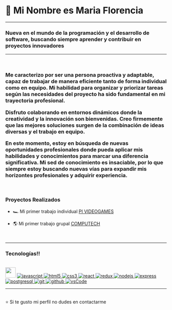 <h1> 👋 Mi Nombre es Maria Florencia</h1>
<hr>
<div>
<h3>Nueva en el mundo de la programación y el desarrollo de software, buscando siempre aprender y contribuir en proyectos innovadores</h3>
</div>
<hr>
<div>
 <br>
 <h3>
Me caracterizo por ser una persona proactiva y adaptable, capaz de trabajar de manera eficiente tanto de forma individual como en equipo. Mi habilidad para organizar y priorizar tareas según las necesidades del proyecto ha sido fundamental en mi trayectoria profesional.

Disfruto colaborando en entornos dinámicos donde la creatividad y la innovación son bienvenidas. Creo firmemente que las mejores soluciones surgen de la combinación de ideas diversas y el trabajo en equipo.

En este momento, estoy en búsqueda de nuevas oportunidades profesionales donde pueda aplicar mis habilidades y conocimientos para marcar una diferencia significativa. Mi sed de conocimiento es insaciable, por lo que siempre estoy buscando nuevas vías para expandir mis horizontes profesionales y adquirir experiencia.</h3>
 <br>

 <h3>Proyectos Realizados</h3>
 
 - 🏎 Mi primer trabajo individual [PI VIDEOGAMES](https://github.com/MariaFlorenciaGala/PI-Videogames)
 
 - 🌎 Mi primer trabajo grupal [COMPUTECH](https://github.com/MariaFlorenciaGala/CompuTech)
  <br>
  <hr>
  <h3>Tecnologías!!</h3> 
  
  <br>
  
  <img src="https://media2.giphy.com/media/QssGEmpkyEOhBCb7e1/giphy.gif?cid=ecf05e47a0n3gi1bfqntqmob8g9aid1oyj2wr3ds3mg700bl&rid=giphy.gif" width="32px"> 
  <a href="https://developer.mozilla.org/es/docs/Web/JavaScript" target="_blank"> 
    <img src="https://img.shields.io/badge/Javascript-F7DF1E.svg?style=for-the-badge&logo=javascript&logoColor=black"
      alt="javascript"/> 
  </a>
  <a href="https://www.w3.org/html/" target="_blank"> 
    <img src="https://img.shields.io/badge/HTML5-E34F26.svg?style=for-the-badge&logo=html5&logoColor=white"
      alt="html5"/> 
  </a>
  <a href="https://www.w3schools.com/css/" target="_blank">
    <img src="https://img.shields.io/badge/CSS3-1572B6.svg?style=for-the-badge&logo=css3&logoColor=white"
      alt="css3"/>
  </a>
  <a href="https://reactjs.org/" target="_blank"> 
    <img src="https://img.shields.io/badge/React-61DAFB.svg?style=for-the-badge&logo=react&logoColor=black"
      alt="react"/> 
  </a>
  <a href="https://redux.js.org" target="_blank"> 
    <img src="https://img.shields.io/badge/Redux-764ABC?style=for-the-badge&logo=redux&logoColor=FAFAFA"
      alt="redux"/> 
  </a>
  <a href="https://nodejs.org" target="_blank"> 
    <img src="https://img.shields.io/badge/Node.js-339933.svg?style=for-the-badge&logo=nodedotjs&logoColor=white"
      alt="nodejs"/> 
  </a>
  <a href="https://expressjs.com" target="_blank">
    <img src="https://img.shields.io/badge/Express-000000.svg?style=for-the-badge&logo=express&logoColor=white"
      alt="express" />
  </a>     
  <a href="https://www.postgresql.org" target="_blank"> 
    <img src="https://img.shields.io/badge/PostgreSQL-4169E1.svg?style=for-the-badge&logo=postgresql&logoColor=white"
      alt="postgresql"/> 
  </a>
  <a href="https://git-scm.com/" target="_blank">
    <img src="https://img.shields.io/badge/Git-F05032.svg?style=for-the-badge&logo=git&logoColor=white"
      alt="git"/>
  </a>
  <a href="https://github.com/Bautista" target="_blank">
    <img src="https://img.shields.io/badge/GitHub-181717.svg?style=for-the-badge&logo=github&logoColor=white" alt="github" />
  </a>
  <a href="https://code.visualstudio.com/" target="_blank">
    <img src="https://img.shields.io/badge/VSCode-007ACC.svg?style=for-the-badge&logo=visualstudiocode&logoColor=white" alt="vsCode"/> 
  </a>
  <hr>
<br>
 ⭐ Si te gusto mi perfil no dudes en contactarme 
<br>
 </div>
